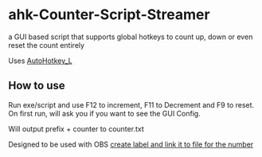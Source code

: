 # ahk-Counter-Script-Streamer
a GUI based script that supports global hotkeys to count up, down or even reset the count entirely

Uses [AutoHotkey_L](https://www.autohotkey.com/download/1.1/)

## How to use
Run exe/script and use F12 to increment, F11 to Decrement and F9 to reset.
On first run, will ask you if you want to see the GUI Config.

Will output prefix + counter to counter.txt

Designed to be used with OBS
[create label and link it to file for the number](https://nerdordie.zendesk.com/hc/article_attachments/360024616811/Streamlabels_Fromfile.gif)
